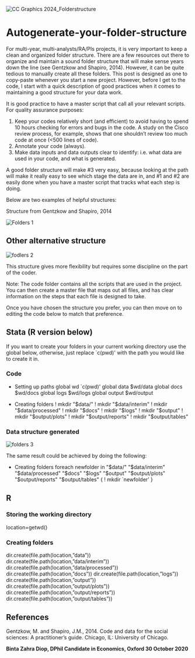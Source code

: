 
![CC Graphics 2024_Folderstructure](https://github.com/csae-coders-corner/Autogenerate-your-folder-structure/assets/148211163/43e0c480-35b1-4a68-bd97-d3a34b7b151f)

# Autogenerate-your-folder-structure
For multi-year, multi-analysts/RA/PIs projects, it is very important to keep a clean and organized folder structure. There are a few resources out there to organize and maintain a sound folder structure that will make sense years down the line (see Gentzkow and Shapiro, 2014). However, it can be quite tedious to manually create all these folders. This post is designed as one to copy-paste whenever you start a new project. However, before I get to the code, I start with a quick description of good practices when it comes to maintaining a good structure for your data work.

It is good practice to have a master script that call all your relevant scripts. For quality assurance purposes: 
1.	Keep your codes relatively short (and efficient) to avoid having to spend 10 hours checking for errors and bugs in the code. A study on the Cisco review process, for example, shows that one shouldn’t review too much code at once (<500 lines of code). 
2.	Annotate your code (always).
3.	Make data inputs and data outputs clear to identify: i.e. what data are used in your code, and what is generated. 

A good folder structure will make #3 very easy, because looking at the path will make it really easy to see which stage the data are in, and #1 and #2 are easily done when you have a master script that tracks what each step is doing. 

Below are two examples of helpful structures: 

Structure from Gentzkow and Shapiro, 2014

![Folders 1](https://github.com/csae-coders-corner/Autogenerate-your-folder-structure/assets/148211163/5c774978-1982-4cb6-b807-996b926e4e61)

## Other alternative structure

![fodlers 2](https://github.com/csae-coders-corner/Autogenerate-your-folder-structure/assets/148211163/1bd5b6fb-6216-4f68-88d4-36fcc97545fe)

This structure gives more flexibility but requires some discipline on the part of the coder.

Note: The code folder contains all the scripts that are used in the project. You can then create a master file that maps out all files, and has clear information on the steps that each file is designed to take.

Once you have chosen the structure you prefer, you can then move on to editing the code below to match that preference.

## Stata (R version below) 

If you want to create your folders in your current working directory use the global below, otherwise, just replace `c(pwd)' with the path you would like to create it in. 

### Code
* Setting up paths
global wd   `c(pwd)' 
global data $wd/data
global docs $wd/docs
global logs $wd/logs
global output $wd/output

* Creating folders
! mkdir "$data/"
! mkdir "$data/interim"
! mkdir "$data/processed"
! mkdir "$docs"
! mkdir "$logs"
! mkdir "$output"
! mkdir "$output/plots"
! mkdir "$output/reports"
! mkdir "$output/tables"

###  Data structure generated
![folders 3](https://github.com/csae-coders-corner/Autogenerate-your-folder-structure/assets/148211163/d6e96706-08da-4bed-8171-e8e070976f4d)

The same result could be achieved by doing the following: 

* Creating folders
foreach newfolder in "$data/" "$data/interim" "$data/processed" "$docs"               "$logs" "$output" "$output/plots" "$output/reports" "$output/tables" {
	! mkdir `newfolder’
}

## R

### Storing the working directory
location=getwd()

### Creating folders 
dir.create(file.path(location,”data”))
dir.create(file.path(location,”data/interim”))
dir.create(file.path(location,”data/processed”))
dir.create(file.path(location,”docs”))
dir.create(file.path(location,”logs”))
dir.create(file.path(location,”output”))
dir.create(file.path(location,”output/plots”))
dir.create(file.path(location,”output/reports”))
dir.create(file.path(location,”output/tables”))

## References

Gentzkow, M. and Shapiro, J.M., 2014. Code and data for the social sciences: A practitioner’s guide. Chicago, IL: University of Chicago.


**Binta Zahra Diop, DPhil Candidate in Economics, Oxford
30 October 2020**
